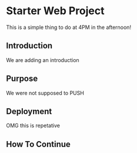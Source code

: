 # Starter Web Project

This is a simple thing to do at 4PM in the afternoon!

## Introduction

We are adding an introduction

## Purpose

We were not supposed to PUSH

## Deployment

OMG this is repetative 

## How To Continue